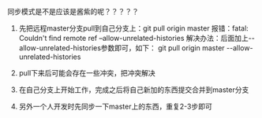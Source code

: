 同步模式是不是应该是酱紫的呢？？？？？

1. 先把远程master分支pull到自己分支上：git pull origin master
   报错：fatal: Couldn't find remote ref –allow-unrelated-histories
   解决办法：后面加上--allow-unrelated-histories参数即可，如下：
            git pull origin master  --allow-unrelated-histories

2. pull下来后可能会存在一些冲突，把冲突解决

3. 在自己分支上开始工作，完成之后将自己新加的东西提交合并到master分支

4. 另外一个人开发时先同步一下master上的东西，重复2-3步即可

